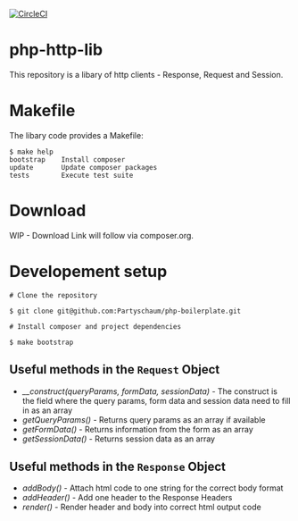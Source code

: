 [![CircleCI](https://circleci.com/gh/Jimdo/php-http-lib/tree/master.svg?style=svg)](https://circleci.com/gh/Jimdo/php-http-lib/tree/master)

# php-http-lib

This repository is a libary of http clients - Response, Request and Session.

# Makefile

The libary code provides a Makefile:

```
$ make help
bootstrap    Install composer
update       Update composer packages
tests        Execute test suite
```

# Download

WIP - Download Link will follow via composer.org.

# Developement setup

```
# Clone the repository

$ git clone git@github.com:Partyschaum/php-boilerplate.git

# Install composer and project dependencies

$ make bootstrap
```

## Useful methods in the `Request` Object

- <i>__construct(queryParams, formData, sessionData)</i> - The construct is the field where the query params, form data and session data need to fill in as an array
- <i>getQueryParams()</i> - Returns query params as an array if available
- <i>getFormData()</i> - Returns information from the form as an array
- <i>getSessionData()</i> - Returns session data as an array



## Useful methods in the `Response` Object

- <i>addBody()</i> - Attach html code to one string for the correct body format
- <i>addHeader()</i> - Add one header to the Response Headers
- <i>render()</i> - Render header and body into correct html output code